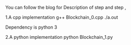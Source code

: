 You can follow the blog for Description of step and step ,

1.A cpp implementation
	g++ Blockchain_0.cpp
	./a.out

Dependency is python 3

2.A python implementation
	python Blockchain_1.py
